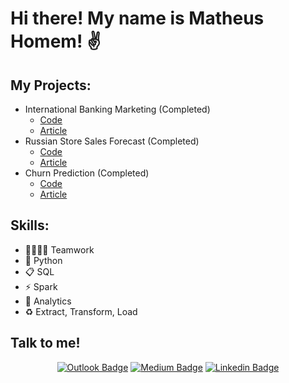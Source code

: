 # Hi there! My name is Matheus Homem! ✌

## My Projects:

- International Banking Marketing (Completed)
  - [Code](https://github.com/Matheus-Homem/international_bank_marketing)
  - [Article](https://medium.com/dos-dados-%C3%A0-ci%C3%AAncia/projeto-de-clusteriza%C3%A7%C3%A3o-segmenta%C3%A7%C3%A3o-dos-clientes-de-um-banco-49604209eb25?source=collection_home---4------0-----------------------)
- Russian Store Sales Forecast (Completed)
  - [Code](https://github.com/Matheus-Homem/russian_store_forecast)
  - [Article](https://medium.com/dos-dados-%C3%A0-ci%C3%AAncia/projeto-de-regress%C3%A3o-previs%C3%A3o-de-vendas-96542812710)
- Churn Prediction (Completed)
  - [Code](https://github.com/Matheus-Homem/churn-project)
  - [Article](https://medium.com/dos-dados-%C3%A0-ci%C3%AAncia/projeto-de-classifica%C3%A7%C3%A3o-previs%C3%A3o-de-churn-957988791e4f)
  
## Skills:
 - 🫱🏼‍🫲🏿 Teamwork
 - 🐍 Python
 - 📋 SQL
 - ⚡ Spark
 - 🧠 Analytics
 - ♻️ Extract, Transform, Load
 
## Talk to me!

<div align="center">

  <span>

[![Outlook Badge](https://img.shields.io/badge/Microsoft_Outlook-0078D4?style=for-the-badge&logo=microsoft-outlook&logoColor=white)](mailto:matheuschomem@hotmail.com)      [![Medium Badge](https://img.shields.io/badge/Medium-12100E?style=for-the-badge&logo=medium&logoColor=white&link=https://medium.com/dos-dados-à-ciência)](https://medium.com/dos-dados-à-ciência)      [![Linkedin Badge](https://img.shields.io/badge/linkedin%20-%230077B5.svg?&style=for-the-badge&logo=linkedin&logoColor=white&link=https://www.linkedin.com/in/matheus-homem)](https://www.linkedin.com/in/matheus-homem)
 </span>

 </div>

</br>
